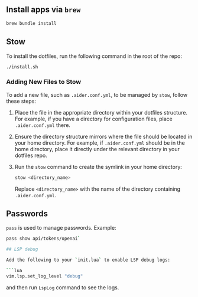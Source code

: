 ## Install apps via `brew`

```sh
brew bundle install
```
## Stow

To install the dotfiles, run the following command in the root of the repo:
```sh
./install.sh
```
### Adding New Files to Stow

To add a new file, such as `.aider.conf.yml`, to be managed by `stow`, follow these steps:

1. Place the file in the appropriate directory within your dotfiles structure. For example, if you have a directory for configuration files, place `.aider.conf.yml` there.

2. Ensure the directory structure mirrors where the file should be located in your home directory. For example, if `.aider.conf.yml` should be in the home directory, place it directly under the relevant directory in your dotfiles repo.

3. Run the `stow` command to create the symlink in your home directory:
   ```sh
   stow <directory_name>
   ```
   Replace `<directory_name>` with the name of the directory containing `.aider.conf.yml`.

## Passwords

`pass` is used to manage passwords. Example: 
```sh
pass show api/tokens/openai`

## LSP debug

Add the following to your `init.lua` to enable LSP debug logs:

```lua
vim.lsp.set_log_level "debug"
```

and then run `LspLog` command to see the logs.
